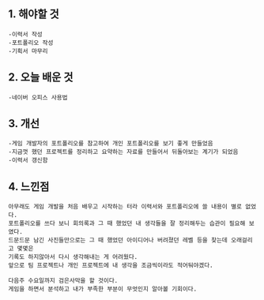 ## 1. 해야할 것
```
-이력서 작성
-포트폴리오 작성
-기획서 마무리
```
## 2. 오늘 배운 것
```
-네이버 오피스 사용법
```
## 3. 개선
```
-게임 개발자의 포트폴리오를 참고하여 개인 포트폴리오를 보기 좋게 만들었음
-지금껏 했던 프로젝트를 정리하고 요약하는 자료를 만들어서 뒤돌아보는 계기가 되었음
-이력서 갱신함
```
## 4. 느낀점
```
아무래도 게임 개발을 처음 배우고 시작하는 터라 이력서와 포트폴리오에 쓸 내용이 별로 없었다.
포트폴리오를 쓰다 보니 회의록과 그 때 했었던 내 생각들을 잘 정리해두는 습관이 필요해 보였다.
드문드문 남긴 사진들만으로는 그 때 했었던 아이디어나 버려졌던 레벨 등을 찾는데 오래걸리고 몇몇은
기록도 하지않아서 다시 생각해내는 게 어려웠다.
앞으로 팀 프로젝트나 개인 프로젝트에 내 생각을 조금씩이라도 적어둬야겠다.

다음주 수요일까지 검은사막을 할 것이다.
게임을 하면서 분석하고 내가 부족한 부분이 무엇인지 알아볼 기회이다. 

```
